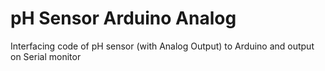 # pH Sensor Arduino Analog
 Interfacing code of pH sensor (with Analog Output) to Arduino and output on Serial monitor 
